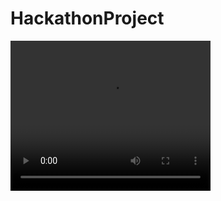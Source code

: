 # HackathonProject

<video width="320" height="240" controls>
  <source src="telegram_bot_demo.mp4" type="video/mp4">
  Your browser does not support the video tag.
</video>
